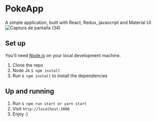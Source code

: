 # PokeApp

A simple application, built with React, Redux, javascript and Material UI
![Captura de pantalla (34)](https://user-images.githubusercontent.com/86851423/138634652-dd4fd56c-53b5-4dcd-b61a-17804f2d249e.png)


## Set up

You'll need [Node.js](https://nodejs.org/) on your local development machine.

1. Clone the repo
2. Node Js `$ npm install`
3. Run `$ npm install` to install the dependencies

## Up and running

1. Run `$ npm run start or yarn start`
2. Visit `http://localhost:3000`
3. Enjoy :)

